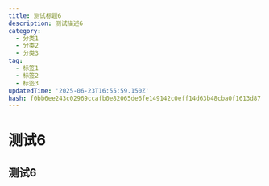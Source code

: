 ```yaml
---
title: 测试标题6
description: 测试描述6
category:
  - 分类1
  - 分类2
  - 分类3
tag:
  - 标签1
  - 标签2
  - 标签3
updatedTime: '2025-06-23T16:55:59.150Z'
hash: f0bb6ee243c02969ccafb0e82065de6fe149142c0eff14d63b48cba0f1613d87
---
```


# 测试6
## 测试6
